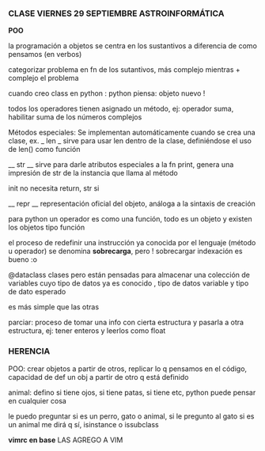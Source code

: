 ### CLASE VIERNES 29 SEPTIEMBRE ASTROINFORMÁTICA


**POO** 

la programación a objetos se centra en los sustantivos a diferencia de como pensamos (en verbos)

categorizar problema en fn de los sutantivos,
más complejo mientras + complejo el problema

cuando creo class en python : python piensa: objeto nuevo !

todos los operadores tienen asignado un método,
ej: operador suma,
habilitar suma de los números complejos

Métodos especiales: Se implementan automáticamente cuando se crea una clase,
ex. _ len _ sirve para usar len dentro de la clase, definiéndose el uso de len() como función

__ str __ sirve para darle atributos especiales a la fn print,
genera una impresión de str de la instancia que llama al método

init no necesita return, str si 

__ repr __ representación oficial del objeto, análoga a la sintaxis de creación

para python un operador es como una función,
todo es un objeto y existen los objetos tipo función

el proceso de redefinir una instrucción ya conocida por el lenguaje (método u operador) se denomina **sobrecarga**,
pero ! sobrecargar indexación es bueno :o

@dataclass
clases pero están pensadas para almacenar una colección de variables cuyo tipo de datos ya es conocido ,
tipo de datos variable y tipo de dato esperado

es más simple que las otras

parciar: proceso de tomar una info con cierta estructura y pasarla a otra estructura,
ej: tener enteros y leerlos como float

### HERENCIA
POO: crear objetos a partir de otros,
replicar lo q pensamos en el código,
capacidad de def un obj a partir de otro q está definido

animal: defino si tiene ojos, si tiene patas, si tiene etc,
python puede pensar en cualquier cosa

le puedo preguntar si es un perro, gato o animal,
si le pregunto al gato si es un animal me dirá q sí,
isinstance o issubclass

**vimrc en base**
LAS AGREGO A VIM